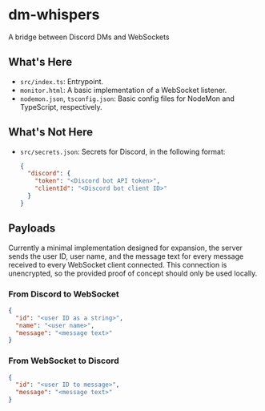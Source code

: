 # dm-whispers
A bridge between Discord DMs and WebSockets

## What's Here
- `src/index.ts`: Entrypoint.
- `monitor.html`: A basic implementation of a WebSocket listener.
- `nodemon.json`, `tsconfig.json`: Basic config files for NodeMon and TypeScript, respectively.

## What's Not Here
- `src/secrets.json`: Secrets for Discord, in the following format:
  ```json
  {
    "discord": {
      "token": "<Discord bot API token>",
      "clientId": "<Discord bot client ID>"
    }
  }
  ```

## Payloads
Currently a minimal implementation designed for expansion, the server sends the user ID, user name, and the message text
for every message received to every WebSocket client connected.  This connection is unencrypted, so the provided
proof of concept should only be used locally.

### From Discord to WebSocket
```json
{
  "id": "<user ID as a string>",
  "name": "<user name>",
  "message": "<message text>"
}
```

### From WebSocket to Discord
```json
{
  "id": "<user ID to message>",
  "message": "<message text>"
}
```
